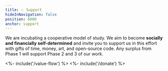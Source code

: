 ```yaml
---
title: ✨ Support
hideInNavigation: false
position: 6000
anchor: support
---
```


<p class="large-text">
  We are incubating a cooperative model of study. We aim to become
  <strong>socially and financially self-determined</strong> and invite you to
  support us in this effort with gifts of time, money, art, and open-source
  code. Any surplus from Phase 1 will support Phase 2 and 3 of our work.
</p>

<%- include('/value-flow') %> <%- include('/donate') %>
